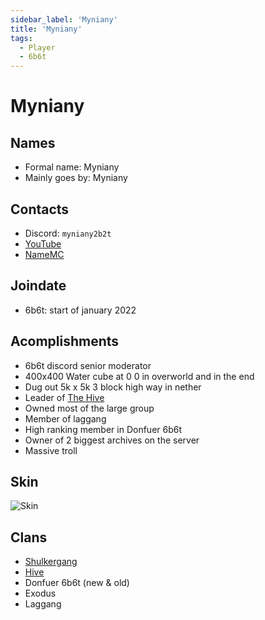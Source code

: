 ```yaml
---
sidebar_label: 'Myniany'
title: 'Myniany'
tags:
  - Player
  - 6b6t
---
```


# Myniany

## Names
* Formal name: Myniany
* Mainly goes by: Myniany

## Contacts
* Discord: `myniany2b2t`
* [YouTube](https://www.youtube.com/channel/UClltrrNBqevswH6XQ0fRwPg)
* [NameMC](https://namemc.com/profile/Myniany.1)

## Joindate
* 6b6t: start of january 2022

## Acomplishments
* 6b6t discord senior moderator
* 400x400 Water cube at 0 0 in overworld and in the end
* Dug out 5k x 5k 3 block high way in nether
* Leader of [The Hive](../Groups/hive.md)
* Owned most of the large group
* Member of laggang
* High ranking member in Donfuer 6b6t
* Owner of 2 biggest archives on the server
* Massive troll

## Skin
![Skin](https://s.namemc.com/3d/skin/body.png?id=d89858f901b3efe0&model=classic&theta=30&phi=21&time=90&width=100&height=200)

## Clans
* [Shulkergang](../Groups/shulkergang.md)
* [Hive](../Groups/hive.md)
* Donfuer 6b6t (new & old)
* Exodus
* Laggang
